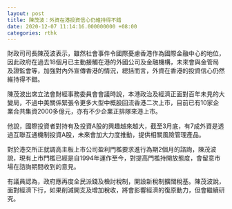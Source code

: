 ```yaml
---
layout: post
title: 陳茂波：外資在港投資信心仍維持得不錯
date: 2020-12-07 11:14:16.000000000 +08:00
categories: rthk
---
```


財政司司長陳茂波表示，雖然社會事件令國際憂慮香港作為國際金融中心的地位，因此政府在過去18個月已主動接觸在港的外國公司及金融機構，未來會與金管局及證監會等，加強對內外宣傳香港的情況，總括而言，外資在香港的投資信心仍然維持得不錯。

陳茂波出席立法會財經事務委員會會議時說，本港政治及經濟正面對百年未見的大變局，不過中美關係緊張令更多大型中概股回流香港二次上市，目前已有10家企業合共集資2000多億元，亦有不少企業正排隊來港上市。

他說，國際投資者對持有及投資A股的興趣越來越大，截至3月底，有7成外資是透過互聯互通機制投資A股，未來會加大力度推動，提供相關風險管理產品。

對於港交所正就調高主板上市公司盈利門檻要求進行為期2個月的諮詢，陳茂波說，現有上市門檻已經是自1994年運作至今，對提高門檻持開放態度，會留意市場在諮詢期間收到的意見。

有議員認為，政府應再度全民派錢及檢討稅制，開設新稅制擴闊稅基。陳茂波說，面對經濟下行，如果削減開支及增加稅收，將會影響經濟的復原動力，但會繼續研究。
